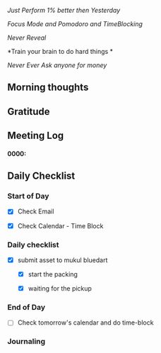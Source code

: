 *Just Perform 1% better then Yesterday*
 
 *Focus Mode and Pomodoro and TimeBlocking* 

 *Never Reveal*
 
*Train your brain to do hard things *

*Never Ever Ask anyone for money*


## Morning thoughts

## Gratitude

## Meeting Log

#### 0000:


## Daily Checklist 

### Start of Day

- [x] Check Email
- [x] Check Calendar - Time Block


### Daily checklist
- [x] submit asset to mukul bluedart
	- [x] start the packing 
	- [x] waiting for the pickup



### End of Day
- [ ] Check tomorrow's calendar and do time-block


### Journaling 



